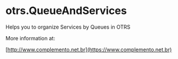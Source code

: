 # otrs.QueueAndServices
Helps you to organize Services by Queues in OTRS

More information at:

[http://www.complemento.net.br](https://www.complemento.net.br)
